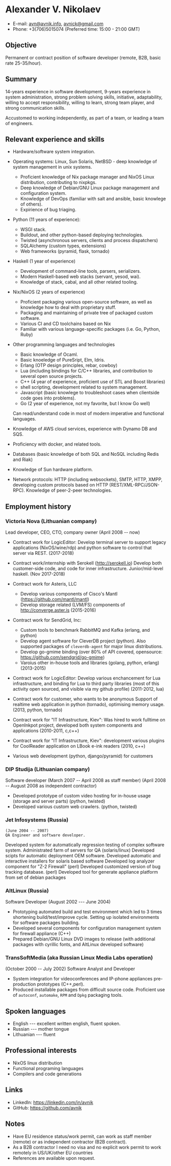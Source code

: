Alexander V. Nikolaev 
=====================
* E-mail: avn@avnik.info, avnick@gmail.com 
* Phone: +3(706)5015074 
  (Preferred time: 15:00 - 21:00 GMT)

Objective
---------

Permanent or contract position of software developer (remote, B2B, basic rate 25-35/hour).
 

Summary
-------

14-years experience in software development, 9-years experience
in system administration, strong problem solving skills, initiative,
adaptability, willing to accept responsibility, willing to learn,
strong team player, and strong communication skills.

Accustomed to working independently, as part of a team, or leading a
team of engineers.

Relevant experience and skills
------------------------------

* Hardware/software system integration.
* Operating systems: Linux, Sun Solaris, NetBSD - deep knowledge
  of system management in unix systems.
  - Proficient knowledge of Nix package manager and NixOS Linux distribution,
    contributing to nixpkgs.
  - Deep knowledge of Debian/GNU Linux package management and configuration system. 
  - Knowledge of DevOps (familiar with salt and ansible, basic knowlege of others).
  - Expirience of bug triaging.

* Python (11 years of experience):
    - WSGI stack.
    - Buildout, and other python-based deploying technologies.
    - Twisted (asynchronous servers, clients and process dispatchers)
    - SQLAlchemy (custom types, extensions)
    - Web frameworks (pyramid, flask, tornado)

* Haskell (1 year of experience)
    - Development of command-line tools, parsers, serializers.
    - Modern Haskell-based web stacks (servant, yesod, wai).
    - Knowledge of stack, cabal, and all other related tooling. 

* Nix/NixOS (2 years of experience)
    - Proficient packaging various open-source software, as well as knowledge how to
      deal with proprietary stuff.
    - Packaging and maintaining of private tree of packaged custom software.
    - Various CI and CD toolchains based on Nix
    - Familiar with various language-specific packages (i.e. Go, Python, Ruby)

* Other programming languages and technologies
    - Basic knowledge of Ocaml.
    - Basic knoeledge of PureSript, Elm, Idris.
    - Erlang (OTP design principles, rebar, cowboy) 
    - Lua (including bindings for C/C++ libraries, and contribution to several
      open source projects.
    - C++ (4 year of experience, proficient use of STL and  Boost libraries)
    - shell scripting, development related to system management.
    - Javascript (basic knowlege to troubleshoot cases
      when clientside code goes into problems).
    - Go (2 year of experience, not my favorite, but I know Go well)

  Can read/understand code in most of modern imperative and functional 
  languages.

* Knowledge of AWS cloud services, experience with Dynamo DB and SQS.
* Proficiency with docker, and related tools.
* Databases (basic knowledge of both SQL and NoSQL including Redis and Riak)
* Knowledge of Sun hardware platform.
* Network protocols: HTTP (including websockets), SMTP, HTTP, XMPP,
  developing custom protocols based on HTTP (REST/XML-RPC/JSON-RPC).
  Knowledge of peer-2-peer technologies.

Employment history
------------------

### Victoria Nova (Lithuanian company)

Lead developer, CEO, CTO, company owner
(April 2008 -- now)

  * Contract work for LogicEditor:
    Develop terminal server to support legacy applications (NixOS/wine/rdp) and
    python software to control that server via REST.
    (2017-2018)

  * Contract work/internship with Serokell (<http://serokell.io>)
    Develop both customer-side code, and code for inner infrastructure.
    Junior/mid-level haskell.
    (Nov 2017-2018)

  * Contract work for Asteris, LLC
    - Develop various components of Cisco's Mantl (<https://github.com/mantl/mantl>)
    - Develop storage related (LVM/FS) components of <http://converge.aster.is>
    (2015-2016)

  * Contract work for SendGrid, Inc:
    - Custom tools to benchmark RabbitMQ and Kafka (erlang, and python)
    - Develop agent software for CleverDB project (python). 
      Also supported packages of `cleverdb-agent` for major linux distributions.
    - Develop go-gmime binding (over 80% of API covered, opensource:
      https://github.com/sendgrid/go-gmime)
    - Varoius other in-house tools and libraries (golang, python, erlang)
      (2013-2015)

  * Contract work for LogicEditor:
    Develop various enchancement for Lua infrastructure, and binding for
    Lua to third party libraries (most of this activity open sourced, and 
    visible via my github profile)
    (2011-2012, lua)

  * Contract work for customer, who wants to be anonymous
    Support of realtime web application in python (tornado), optimising memory
    usage. (2013, python, tornado)

  * Contract work for "IT Infrastructure, Kiev":
    Was hired to work fulltime on OpenInkpot project, developed both system
    components and applications
    (2010-2011, c,c++)

  * Contract work for "IT Infrastructure, Kiev":
    development various plugins for CoolReader application on LBook e-ink readers
    (2010, c++)

  * Various web development (python, django/pyramid) for customers

### DIP Studija (Lithuanian company)

Software developer
(March 2007 -- April 2008 as staff member)
(April 2008 -- August 2008 as independent contractor)

  * Developed prototype of custom video hosting for in-house usage (storage and server parts)
    (python, twisted)
  * Developed various custom web crawlers.
    (python, twisted)

### Jet Infosystems (Russia)

    (June 2004 -- 2007)
    QA Engineer and software developer.

  Developed system for automatically regression testing of complex software system.
  Administrated farm of servers for QA (solaris/linux)
  Developed scipts for automatic deployment OEM software.
  Developed automatic and interactive installers for solaris based software
  Developed log analyzer component for "Z-2 Firewall" (perl)
  Developed customized version of bug tracking database. (perl)
  Developed tool for generate appliance platform from set of debian packages

### AltLinux (Russia)

Software Developer
(August 2002 --- June 2004)

  * Prototyping automated build and test environment which led to 3 times 
    shortening build/test/improve cycle. Setting up isolated environments 
    for software packages building.
  * Developed several components for configuration management system
    for firewall appliance (C++)
  * Prepared Debian/GNU Linux DVD images to release (with additional packages 
    with cyrillic fonts, and AltLinux developed software)

### TransSoftMedia (aka Russian Linux Media Labs operation)

(October 2000 -- July 2002)
Software Analyst and Developer 

 * System integration for videoconferences and IP-phone appliances 
   pre-production prototypes (C++,perl).
 * Produced installable packages from difficult source code. Proficient use of
   `autoconf`, `automake`, `RPM` and `Dpkg` packaging tools.
   
## Spoken languages
  * English --- excellent written english, fluent spoken.
  * Russian --- mother tongue
  * Lithuanian --- fluent

## Professional interests
  * NixOS linux distribution
  * Functional programing languages
  * Compilers and code generations

## Links
  * LinkedIn: <https://linkedin.com/in/avnik>
  * GitHub: <https://github.com/avnik>

## Notes
  * Have EU residence status/work permit, can work as staff member (remote) or as independent 
    contractor (B2B contract).
  * As a B2B contractor I need no visa and no explicit work permit to work remotely in US/UK/other EU countries
  * References are available upon request.
